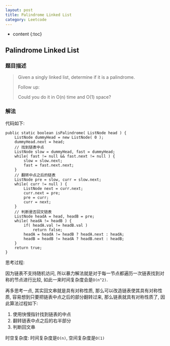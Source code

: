 ```yaml
---
layout: post
title: Palindrome Linked List
category: Leetcode
---
```


* content
{:toc}

## Palindrome Linked List

### 题目描述

> Given a singly linked list, determine if it is a palindrome.
>
> Follow up:
>
> Could you do it in O(n) time and O(1) space?

### 解法

代码如下:

    public static boolean isPalindrome( ListNode head ) {
        ListNode dummyHead = new ListNode( 0 );
        dummyHead.next = head;
        // 找到链表中点
        ListNode slow = dummyHead, fast = dummyHead;
        while( fast != null && fast.next != null ) {
            slow = slow.next;
            fast = fast.next.next;
        }
        // 翻转中点之后的链表
        ListNode pre = slow, curr = slow.next;
        while( curr != null ) {
            ListNode next = curr.next;
            curr.next = pre;
            pre = curr;
            curr = next;
        }
        // 判断是否回文链表
        ListNode headA = head, headB = pre;
        while( headA != headB ) {
            if( headA.val != headB.val )
                return false;
            headA = headA != headB ? headA.next : headA;
            headB = headB != headA ? headB.next : headB;
        }
        return true;
    }

思考过程: 

因为链表不支持随机访问, 所以暴力解法就是对于每一节点都遍历一次链表找到对称的节点进行比较, 如此一来时间复杂度会是`O(n^2)`.

再多思考一点, 其实回文串就是具有对称性质, 那么可以改造链表使其具有对称性质, 容易想到只要把链表中点之后的部分翻转过来, 那么链表就具有对称性质了, 因此算法过程如下:

1. 使用快慢指针找到链表的中点
2. 翻转链表中点之后的右半部分
3. 判断回文串

时空复杂度: 时间复杂度是`O(n)`, 空间复杂度是`O(1)`